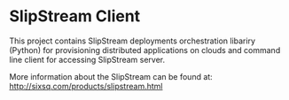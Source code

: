 SlipStream Client
=================

This project contains SlipStream deployments orchestration libariry (Python)
for provisioning distributed applications on clouds and command line client 
for accessing SlipStream server.

More information about the SlipStream can be found at: 
http://sixsq.com/products/slipstream.html

